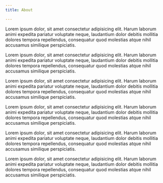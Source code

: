 ```yaml
---
title: About

---
```

Lorem ipsum dolor, sit amet consectetur adipisicing elit. Harum laborum animi expedita pariatur voluptate neque, laudantium dolor debitis mollitia dolores tempora repellendus, consequatur quod molestias atque nihil accusamus similique perspiciatis.

Lorem ipsum dolor, sit amet consectetur adipisicing elit. Harum laborum animi expedita pariatur voluptate neque, laudantium dolor debitis mollitia dolores tempora repellendus, consequatur quod molestias atque nihil accusamus similique perspiciatis.

Lorem ipsum dolor, sit amet consectetur adipisicing elit. Harum laborum animi expedita pariatur voluptate neque, laudantium dolor debitis mollitia dolores tempora repellendus, consequatur quod molestias atque nihil accusamus similique perspiciatis.

Lorem ipsum dolor, sit amet consectetur adipisicing elit. Harum laborum animi expedita pariatur voluptate neque, laudantium dolor debitis mollitia dolores tempora repellendus, consequatur quod molestias atque nihil accusamus similique perspiciatis.

Lorem ipsum dolor, sit amet consectetur adipisicing elit. Harum laborum animi expedita pariatur voluptate neque, laudantium dolor debitis mollitia dolores tempora repellendus, consequatur quod molestias atque nihil accusamus similique perspiciatis.

Lorem ipsum dolor, sit amet consectetur adipisicing elit. Harum laborum animi expedita pariatur voluptate neque, laudantium dolor debitis mollitia dolores tempora repellendus, consequatur quod molestias atque nihil accusamus similique perspiciatis.